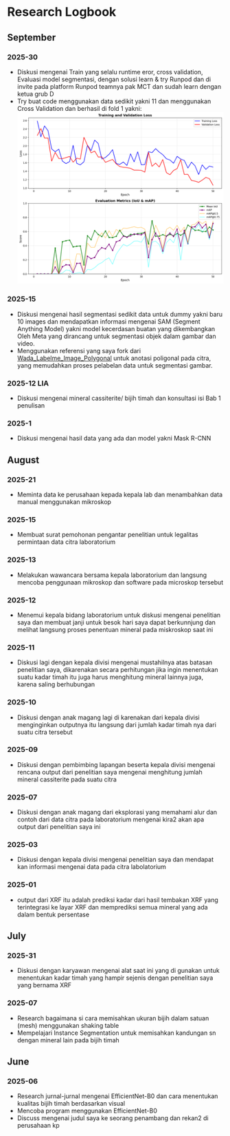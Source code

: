 # Research Logbook



## September

### 2025-30 
- Diskusi mengenai Train yang selalu runtime eror, cross validation, Evaluasi model segmentasi, dengan solusi learn & try Runpod dan di invite pada platform Runpod teamnya pak MCT dan sudah learn dengan ketua grub D 
- Try buat code menggunakan data sedikit yakni 11 dan menggunakan Cross Validation dan berhasil di fold 1 yakni: 
![Benchmark Awal](/figure/fold1_curves.png)

### 2025-15 
- Diskusi mengenai hasil segmentasi sedikit data untuk dummy yakni baru 10 images dan mendapatkan informasi mengenai SAM (Segment Anything Model) yakni model kecerdasan buatan yang dikembangkan Oleh Meta yang dirancang untuk segmentasi objek dalam gambar dan video.
- Menggunakan referensi yang saya fork dari [Wada_Labelme_Image_Polygonal](https://github.com/wkentaro/labelme) untuk anotasi poligonal pada citra, yang memudahkan proses pelabelan data untuk segmentasi gambar.

### 2025-12 LIA
- Diskusi mengenai mineral cassiterite/ bijih timah dan konsultasi isi Bab 1 penulisan

### 2025-1 
- Diskusi mengenai hasil data yang ada dan model yakni Mask R-CNN

## August

### 2025-21 
- Meminta data ke perusahaan kepada kepala lab dan menambahkan data manual menggunakan mikroskop

### 2025-15 
- Membuat surat pemohonan pengantar penelitian untuk legalitas permintaan data citra laboratorium

### 2025-13 
- Melakukan wawancara bersama kepala laboratorium dan langsung mencoba penggunaan mikroskop dan software pada microskop tersebut

### 2025-12 
- Menemui kepala bidang laboratorium untuk diskusi mengenai penelitian saya dan membuat janji untuk besok hari saya dapat berkunnjung dan melihat langsung proses penentuan mineral pada miskroskop saat ini

### 2025-11 
- Diskusi lagi dengan kepala divisi mengenai mustahilnya atas batasan penelitian saya, dikarenakan secara perhitungan jika ingin menentukan suatu kadar timah itu juga harus menghitung mineral lainnya juga, karena saling berhubungan

### 2025-10 
- Diskusi dengan anak magang lagi di karenakan dari kepala divisi menginginkan outputnya itu langsung dari jumlah kadar timah nya dari suatu citra tersebut

### 2025-09 
- Diskusi dengan pembimbing lapangan beserta kepala divisi mengenai rencana output dari penelitian saya mengenai menghitung jumlah mineral cassiterite pada suatu citra 

### 2025-07 
- Diskusi dengan anak magang dari eksplorasi yang memahami alur dan contoh dari data citra pada laboratorium mengenai kira2 akan apa output dari penelitian saya ini

### 2025-03 
- Diskusi dengan kepala divisi mengenai penelitian saya dan mendapat kan informasi mengenai data pada citra labolatorium

### 2025-01 
- output dari XRF itu adalah prediksi kadar dari hasil tembakan XRF yang terintegrasi ke layar XRF dan memprediksi semua mineral yang ada dalam bentuk persentase

## July

### 2025-31 
- Diskusi dengan karyawan mengenai alat saat ini yang di gunakan untuk menentukan kadar timah yang hampir sejenis dengan penelitian saya yang bernama XRF 


### 2025-07 
- Research bagaimana si cara memisahkan ukuran bijih dalam satuan (mesh) menggunakan shaking table
- Mempelajari Instance Segmentation untuk memisahkan kandungan sn dengan mineral lain pada bijih timah


## June

### 2025-06 
- Research jurnal-jurnal mengenai EfficientNet-B0 dan cara menentukan kualitas bijih timah berdasarkan visual
- Mencoba program menggunakan EfficientNet-B0 
- Discuss mengenai judul saya ke seorang penambang dan rekan2 di perusahaan kp